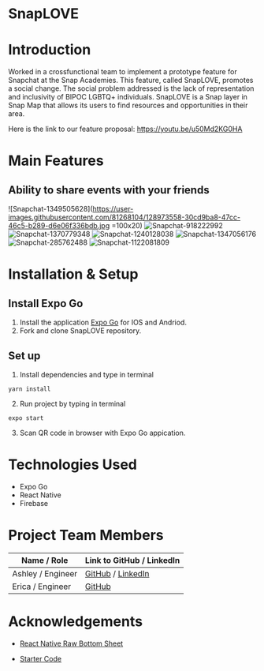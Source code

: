 # SnapLOVE

# Introduction

Worked in a crossfunctional team to implement a prototype feature for Snapchat at the Snap Academies. This feature, called SnapLOVE, promotes a social change. The social problem addressed is the lack of representation and inclusivity of BIPOC LGBTQ+ individuals. SnapLOVE is a Snap layer in Snap Map that allows its users to find resources and opportunities in their area.

Here is the link to our feature proposal: https://youtu.be/u50Md2KG0HA

# Main Features

## Ability to share events with your friends
![Snapchat-1349505628](https://user-images.githubusercontent.com/81268104/128973558-30cd9ba8-47cc-46c5-b289-d6e06f336bdb.jpg =100x20)
![Snapchat-918222992](https://user-images.githubusercontent.com/81268104/128973724-8a54f744-2c0c-4a35-83e3-070f577737e7.jpg)
![Snapchat-1370779348](https://user-images.githubusercontent.com/81268104/128973699-a8684daf-5836-404a-9a43-2f1179b77691.jpg)
![Snapchat-1240128038](https://user-images.githubusercontent.com/81268104/128973642-4374346f-50c7-4223-bb6d-9430cc55eaa1.jpg)
![Snapchat-1347056176](https://user-images.githubusercontent.com/81268104/128973742-75d78449-1ed8-43ef-9c8a-1a92ef8a9412.jpg)
![Snapchat-285762488](https://user-images.githubusercontent.com/81268104/128973710-aa546560-a41d-40b0-8e20-240aa09ba7aa.jpg)
![Snapchat-1122081809](https://user-images.githubusercontent.com/81268104/128973738-a365a309-9d35-41c0-b15b-1356eb4f5d16.jpg)




# Installation & Setup

## Install Expo Go
1. Install the application [Expo Go](https://expo.dev/client) for IOS and Andriod.
2. Fork and clone SnapLOVE repository.

## Set up
1. Install dependencies and type in terminal

```
yarn install
```
2. Run project by typing in terminal
```
expo start
```
3. Scan QR code in browser with Expo Go appication.

# Technologies Used

* Expo Go
* React Native
* Firebase

# Project Team Members 

| Name / Role      | Link to GitHub / LinkedIn |
| ----------- | ----------- |
| Ashley  / Engineer    | [GitHub](https://github.com/3100ashley) / [LinkedIn](https://www.linkedin.com/in/amanese31/)       |
| Erica / Engineer   | [GitHub](https://github.com/sugarfig)      |


#  Acknowledgements

* [React Native Raw Bottom Sheet](https://www.npmjs.com/package/react-native-raw-bottom-sheet)

* [Starter Code](https://github.com/Snap-Engineering-Academy-2021/chapsnat-sandbox)
